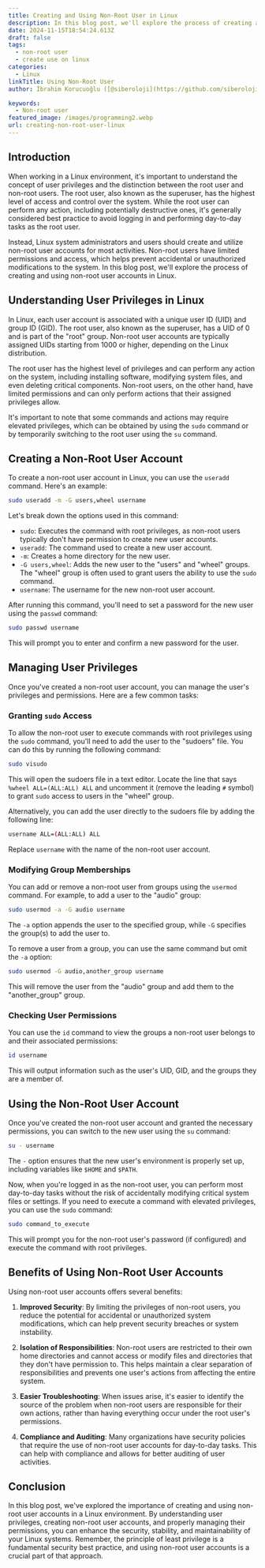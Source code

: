 ```yaml
---
title: Creating and Using Non-Root User in Linux
description: In this blog post, we'll explore the process of creating and using non-root user in Linux.
date: 2024-11-15T18:54:24.613Z
draft: false
tags:
  - non-root user
  - create use on linux
categories:
  - Linux
linkTitle: Using Non-Root User
author: İbrahim Korucuoğlu ([@siberoloji](https://github.com/siberoloji))

keywords:
  - Non-root user
featured_image: /images/programming2.webp
url: creating-non-root-user-linux
---
```

## Introduction

When working in a Linux environment, it's important to understand the concept of user privileges and the distinction between the root user and non-root users. The root user, also known as the superuser, has the highest level of access and control over the system. While the root user can perform any action, including potentially destructive ones, it's generally considered best practice to avoid logging in and performing day-to-day tasks as the root user.

Instead, Linux system administrators and users should create and utilize non-root user accounts for most activities. Non-root users have limited permissions and access, which helps prevent accidental or unauthorized modifications to the system. In this blog post, we'll explore the process of creating and using non-root user accounts in Linux.

## Understanding User Privileges in Linux

In Linux, each user account is associated with a unique user ID (UID) and group ID (GID). The root user, also known as the superuser, has a UID of 0 and is part of the "root" group. Non-root user accounts are typically assigned UIDs starting from 1000 or higher, depending on the Linux distribution.

The root user has the highest level of privileges and can perform any action on the system, including installing software, modifying system files, and even deleting critical components. Non-root users, on the other hand, have limited permissions and can only perform actions that their assigned privileges allow.

It's important to note that some commands and actions may require elevated privileges, which can be obtained by using the `sudo` command or by temporarily switching to the root user using the `su` command.

## Creating a Non-Root User Account

To create a non-root user account in Linux, you can use the `useradd` command. Here's an example:

```bash
sudo useradd -m -G users,wheel username
```

Let's break down the options used in this command:

- `sudo`: Executes the command with root privileges, as non-root users typically don't have permission to create new user accounts.
- `useradd`: The command used to create a new user account.
- `-m`: Creates a home directory for the new user.
- `-G users,wheel`: Adds the new user to the "users" and "wheel" groups. The "wheel" group is often used to grant users the ability to use the `sudo` command.
- `username`: The username for the new non-root user account.

After running this command, you'll need to set a password for the new user using the `passwd` command:

```bash
sudo passwd username
```

This will prompt you to enter and confirm a new password for the user.

## Managing User Privileges

Once you've created a non-root user account, you can manage the user's privileges and permissions. Here are a few common tasks:

### Granting `sudo` Access

To allow the non-root user to execute commands with root privileges using the `sudo` command, you'll need to add the user to the "sudoers" file. You can do this by running the following command:

```bash
sudo visudo
```

This will open the sudoers file in a text editor. Locate the line that says `%wheel ALL=(ALL:ALL) ALL` and uncomment it (remove the leading `#` symbol) to grant `sudo` access to users in the "wheel" group.

Alternatively, you can add the user directly to the sudoers file by adding the following line:

```bash
username ALL=(ALL:ALL) ALL
```

Replace `username` with the name of the non-root user account.

### Modifying Group Memberships

You can add or remove a non-root user from groups using the `usermod` command. For example, to add a user to the "audio" group:

```bash
sudo usermod -a -G audio username
```

The `-a` option appends the user to the specified group, while `-G` specifies the group(s) to add the user to.

To remove a user from a group, you can use the same command but omit the `-a` option:

```bash
sudo usermod -G audio,another_group username
```

This will remove the user from the "audio" group and add them to the "another_group" group.

### Checking User Permissions

You can use the `id` command to view the groups a non-root user belongs to and their associated permissions:

```bash
id username
```

This will output information such as the user's UID, GID, and the groups they are a member of.

## Using the Non-Root User Account

Once you've created the non-root user account and granted the necessary permissions, you can switch to the new user using the `su` command:

```bash
su - username
```

The `-` option ensures that the new user's environment is properly set up, including variables like `$HOME` and `$PATH`.

Now, when you're logged in as the non-root user, you can perform most day-to-day tasks without the risk of accidentally modifying critical system files or settings. If you need to execute a command with elevated privileges, you can use the `sudo` command:

```bash
sudo command_to_execute
```

This will prompt you for the non-root user's password (if configured) and execute the command with root privileges.

## Benefits of Using Non-Root User Accounts

Using non-root user accounts offers several benefits:

1. **Improved Security**: By limiting the privileges of non-root users, you reduce the potential for accidental or unauthorized system modifications, which can help prevent security breaches or system instability.

2. **Isolation of Responsibilities**: Non-root users are restricted to their own home directories and cannot access or modify files and directories that they don't have permission to. This helps maintain a clear separation of responsibilities and prevents one user's actions from affecting the entire system.

3. **Easier Troubleshooting**: When issues arise, it's easier to identify the source of the problem when non-root users are responsible for their own actions, rather than having everything occur under the root user's permissions.

4. **Compliance and Auditing**: Many organizations have security policies that require the use of non-root user accounts for day-to-day tasks. This can help with compliance and allows for better auditing of user activities.

## Conclusion

In this blog post, we've explored the importance of creating and using non-root user accounts in a Linux environment. By understanding user privileges, creating non-root user accounts, and properly managing their permissions, you can enhance the security, stability, and maintainability of your Linux systems. Remember, the principle of least privilege is a fundamental security best practice, and using non-root user accounts is a crucial part of that approach.

